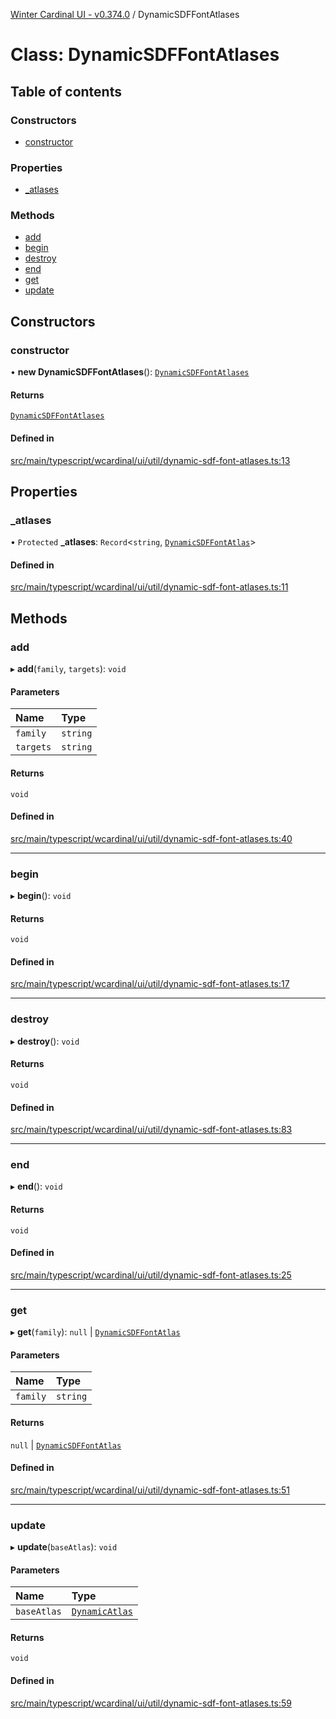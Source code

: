[Winter Cardinal UI - v0.374.0](../index.md) / DynamicSDFFontAtlases

# Class: DynamicSDFFontAtlases

## Table of contents

### Constructors

- [constructor](DynamicSDFFontAtlases.md#constructor)

### Properties

- [\_atlases](DynamicSDFFontAtlases.md#_atlases)

### Methods

- [add](DynamicSDFFontAtlases.md#add)
- [begin](DynamicSDFFontAtlases.md#begin)
- [destroy](DynamicSDFFontAtlases.md#destroy)
- [end](DynamicSDFFontAtlases.md#end)
- [get](DynamicSDFFontAtlases.md#get)
- [update](DynamicSDFFontAtlases.md#update)

## Constructors

### constructor

• **new DynamicSDFFontAtlases**(): [`DynamicSDFFontAtlases`](DynamicSDFFontAtlases.md)

#### Returns

[`DynamicSDFFontAtlases`](DynamicSDFFontAtlases.md)

#### Defined in

[src/main/typescript/wcardinal/ui/util/dynamic-sdf-font-atlases.ts:13](https://github.com/winter-cardinal/winter-cardinal-ui/blob/v0.310.1/src/main/typescript/wcardinal/ui/util/dynamic-sdf-font-atlases.ts#L13)

## Properties

### \_atlases

• `Protected` **\_atlases**: `Record`\<`string`, [`DynamicSDFFontAtlas`](DynamicSDFFontAtlas.md)\>

#### Defined in

[src/main/typescript/wcardinal/ui/util/dynamic-sdf-font-atlases.ts:11](https://github.com/winter-cardinal/winter-cardinal-ui/blob/v0.310.1/src/main/typescript/wcardinal/ui/util/dynamic-sdf-font-atlases.ts#L11)

## Methods

### add

▸ **add**(`family`, `targets`): `void`

#### Parameters

| Name | Type |
| :------ | :------ |
| `family` | `string` |
| `targets` | `string` |

#### Returns

`void`

#### Defined in

[src/main/typescript/wcardinal/ui/util/dynamic-sdf-font-atlases.ts:40](https://github.com/winter-cardinal/winter-cardinal-ui/blob/v0.310.1/src/main/typescript/wcardinal/ui/util/dynamic-sdf-font-atlases.ts#L40)

___

### begin

▸ **begin**(): `void`

#### Returns

`void`

#### Defined in

[src/main/typescript/wcardinal/ui/util/dynamic-sdf-font-atlases.ts:17](https://github.com/winter-cardinal/winter-cardinal-ui/blob/v0.310.1/src/main/typescript/wcardinal/ui/util/dynamic-sdf-font-atlases.ts#L17)

___

### destroy

▸ **destroy**(): `void`

#### Returns

`void`

#### Defined in

[src/main/typescript/wcardinal/ui/util/dynamic-sdf-font-atlases.ts:83](https://github.com/winter-cardinal/winter-cardinal-ui/blob/v0.310.1/src/main/typescript/wcardinal/ui/util/dynamic-sdf-font-atlases.ts#L83)

___

### end

▸ **end**(): `void`

#### Returns

`void`

#### Defined in

[src/main/typescript/wcardinal/ui/util/dynamic-sdf-font-atlases.ts:25](https://github.com/winter-cardinal/winter-cardinal-ui/blob/v0.310.1/src/main/typescript/wcardinal/ui/util/dynamic-sdf-font-atlases.ts#L25)

___

### get

▸ **get**(`family`): ``null`` \| [`DynamicSDFFontAtlas`](DynamicSDFFontAtlas.md)

#### Parameters

| Name | Type |
| :------ | :------ |
| `family` | `string` |

#### Returns

``null`` \| [`DynamicSDFFontAtlas`](DynamicSDFFontAtlas.md)

#### Defined in

[src/main/typescript/wcardinal/ui/util/dynamic-sdf-font-atlases.ts:51](https://github.com/winter-cardinal/winter-cardinal-ui/blob/v0.310.1/src/main/typescript/wcardinal/ui/util/dynamic-sdf-font-atlases.ts#L51)

___

### update

▸ **update**(`baseAtlas`): `void`

#### Parameters

| Name | Type |
| :------ | :------ |
| `baseAtlas` | [`DynamicAtlas`](DynamicAtlas.md) |

#### Returns

`void`

#### Defined in

[src/main/typescript/wcardinal/ui/util/dynamic-sdf-font-atlases.ts:59](https://github.com/winter-cardinal/winter-cardinal-ui/blob/v0.310.1/src/main/typescript/wcardinal/ui/util/dynamic-sdf-font-atlases.ts#L59)

